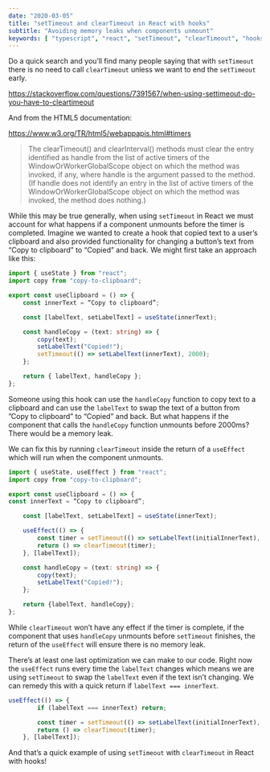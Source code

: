 ```yaml
---
date: "2020-03-05"
title: "setTimeout and clearTimeout in React with hooks"
subtitle: "Avoiding memory leaks when components unmount"
keywords: [ "typescript", "react", "setTimeout", "clearTimeout", "hooks", "useEffect", "JavaScript" ]
---
```


Do a quick search and you’ll find many people saying that with `setTimeout` there is no need to call `clearTimeout` unless we want to end the `setTimeout` early. 

https://stackoverflow.com/questions/7391567/when-using-settimeout-do-you-have-to-cleartimeout

And from the HTML5 documentation:

https://www.w3.org/TR/html5/webappapis.html#timers

> The clearTimeout() and clearInterval() methods must clear the entry identified as handle from the list of active timers of the WindowOrWorkerGlobalScope object on which the method was invoked, if any, where handle is the argument passed to the method. (If handle does not identify an entry in the list of active timers of the WindowOrWorkerGlobalScope object on which the method was invoked, the method does nothing.)

While this may be true generally, when using `setTimeout` in React we must account for what happens if a component unmounts before the timer is completed. Imagine we wanted to create a hook that copied text to a user’s clipboard and also provided functionality for changing a button’s text from “Copy to clipboard” to “Copied” and back. We might first take an approach like this:

```typescript
import { useState } from "react";
import copy from "copy-to-clipboard";

export const useClipboard = () => {
    const innerText = “Copy to clipboard”;

    const [labelText, setLabelText] = useState(innerText);

    const handleCopy = (text: string) => {
        copy(text);
        setLabelText("Copied!");
        setTimeout(() => setLabelText(innerText), 2000);
    };

    return { labelText, handleCopy };
};
```
Someone using this hook can use the `handleCopy` function to copy text to a clipboard and can use the `labelText` to swap the text of a button from ”Copy to clipboard” to “Copied” and back. But what happens if the component that calls the `handleCopy` function unmounts before 2000ms? There would be a memory leak. 

We can fix this by running `clearTimeout` inside the return of a `useEffect` which will run when the component unmounts. 

```typescript
import { useState, useEffect } from "react";
import copy from "copy-to-clipboard";

export const useClipboard = () => {
const innerText = “Copy to clipboard”;

    const [labelText, setLabelText] = useState(innerText);

    useEffect(() => {
        const timer = setTimeout(() => setLabelText(initialInnerText), 2000);
        return () => clearTimeout(timer);
    }, [labelText]);

    const handleCopy = (text: string) => {
        copy(text);
        setLabelText("Copied!");
    };

    return {labelText, handleCopy};
};
```

While `clearTimeout` won’t have any effect if the timer is complete, if the component that uses `handleCopy` unmounts before `setTimeout` finishes, the return of the `useEffect` will ensure there is no memory leak. 

There’s at least one last optimization we can make to our code. Right now the `useEffect` runs every time the `labelText` changes which means we are using `setTimeout` to swap the `labelText` even if the text isn’t changing. We can remedy this with a quick return if `labelText === innerText`.

```typescript
useEffect(() => {
        if (labelText === innerText) return;

        const timer = setTimeout(() => setLabelText(initialInnerText), 2000);
        return () => clearTimeout(timer);
    }, [labelText]);
```

And that’s a quick example of using `setTimeout` with `clearTimeout` in React with hooks!
